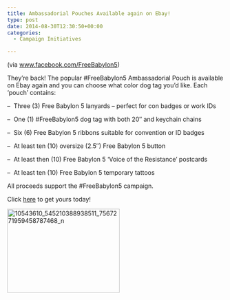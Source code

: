 ```yaml
---
title: Ambassadorial Pouches Available again on Ebay!
type: post
date: 2014-08-30T12:30:50+00:00
categories:
  - Campaign Initiatives

---
```

(via <a href="http://www.facebook.com/FreeBabylon5" target="_blank">www.facebook.com/FreeBabylon5</a>)

They&#8217;re back! The popular #FreeBabylon5 Ambassadorial Pouch is available on Ebay again and you can choose what color dog tag you&#8217;d like. Each &#8216;pouch&#8217; contains:

&#8211;  Three (3) Free Babylon 5 lanyards &#8211; perfect for con badges or work IDs

&#8211;  One (1) #FreeBabylon5 dog tag with both 20&#8243; and keychain chains

&#8211;  Six (6) Free Babylon 5 ribbons suitable for convention or ID badges

&#8211;  At least ten (10) oversize (2.5&#8243;) Free Babylon 5 button

&#8211;  At least then (10) Free Babylon 5 &#8216;Voice of the Resistance&#8217; postcards

&#8211;  At least ten (10) Free Babylon 5 temporary tattoos

All proceeds support the #FreeBabylon5 campaign.

Click <a href="http://www.ebay.com/sch/freebabylon5/m.html?_ipg=50&_sop=12&_rdc=1" target="_blank">here</a> to get yours today!

[<img class="aligncenter size-full wp-image-864" src="http://freeb5:8888/wp-content/uploads/2014/08/10543610_545210388938511_7567271959458787468_n.jpg" alt="10543610_545210388938511_7567271959458787468_n" width="261" height="195" />][1]

 [1]: http://freeb5:8888/wp-content/uploads/2014/08/10543610_545210388938511_7567271959458787468_n.jpg
